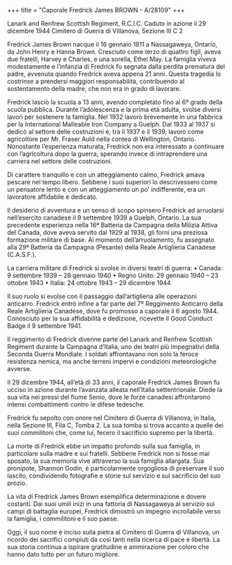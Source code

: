+++
title = "Caporale Fredrick James BROWN - A/28109"
+++


Lanark and Renfrew Scottish Regiment, R.C.I.C.
Caduto in azione il 29 dicembre 1944
Cimitero di Guerra di Villanova, Sezione III C 2


Fredrick James Brown nacque il 16 gennaio 1911 a Nassagaweya, Ontario, da John Henry e Hanna Brown. Cresciuto come terzo di quattro figli, aveva due fratelli, Harvey e Charles, e una sorella, Ethel May. 
La famiglia viveva modestamente e l’infanzia di Fredrick fu segnata dalla perdita prematura del padre, avvenuta quando Fredrick aveva appena 21 anni. Questa tragedia lo costrinse a prendersi maggiori responsabilità, contribuendo al sostentamento della madre, che non era in grado di lavorare.

Fredrick lasciò la scuola a 13 anni, avendo completato fino al 6º grado della scuola pubblica. Durante l’adolescenza e la prima età adulta, svolse diversi lavori per sostenere la famiglia.
Nel 1932 lavorò brevemente in una fabbrica per la International Malleable Iron Company a Guelph. Dal 1933 al 1937 si dedicò al settore delle costruzioni e, tra il 1937 e il 1939, lavorò come agricoltore per Mr. Fraser Auld nella contea di Wellington, Ontario.
Nonostante l’esperienza maturata, Fredrick non era interessato a continuare con l’agricoltura dopo la guerra, sperando invece di intraprendere una carriera nel settore delle costruzioni.

Di carattere tranquillo e con un atteggiamento calmo, Fredrick amava pescare nel tempo libero. Sebbene i suoi superiori lo descrivessero come un pensatore lento e con un atteggiamento un po’ indifferente, era un lavoratore affidabile e dedicato.

Il desiderio di avventura e un senso di scopo spinsero Fredrick ad arruolarsi nell’esercito canadese il 9 settembre 1939 a Guelph, Ontario. La sua precedente esperienza nella 16ª Batteria da Campagna della Milizia Attiva del Canada, dove aveva servito dal 1929 al 1938, gli fornì una preziosa formazione militare di base.
Al momento dell’arruolamento, fu assegnato alla 29ª Batteria da Campagna (Pesante) della Reale Artiglieria Canadese (C.A.S.F.).

La carriera militare di Fredrick si svolse in diversi teatri di guerra:
	•	Canada: 9 settembre 1939 – 28 gennaio 1940
	•	Regno Unito: 29 gennaio 1940 – 23 ottobre 1943
	•	Italia: 24 ottobre 1943 – 29 dicembre 1944

Il suo ruolo si evolse con il passaggio dall’artiglieria alle operazioni anticarro. Fredrick entrò infine a far parte del 7º Reggimento Anticarro della Reale Artiglieria Canadese, dove fu promosso a caporale il 6 agosto 1944.
Conosciuto per la sua affidabilità e dedizione, ricevette il Good Conduct Badge il 9 settembre 1941.

Il reggimento di Fredrick divenne parte del Lanark and Renfrew Scottish Regiment durante la Campagna d’Italia, uno dei teatri più impegnativi della Seconda Guerra Mondiale. I soldati affrontavano non solo la feroce resistenza nemica, ma anche terreni impervi e condizioni meteorologiche avverse.

Il 29 dicembre 1944, all’età di 33 anni, il caporale Fredrick James Brown fu ucciso in azione durante l’avanzata alleata nell’Italia settentrionale. 
Diede la sua vita nei pressi del fiume Senio, dove le forze canadesi affrontarono intensi combattimenti contro le difese tedesche.

Fredrick fu sepolto con onore nel Cimitero di Guerra di Villanova, in Italia, nella Sezione III, Fila C, Tomba 2. La sua tomba si trova accanto a quelle dei suoi commilitoni che, come lui, fecero il sacrificio supremo per la libertà.

La morte di Fredrick ebbe un impatto profondo sulla sua famiglia, in particolare sulla madre e sui fratelli. 
Sebbene Fredrick non si fosse mai sposato, la sua memoria vive attraverso la sua famiglia allargata. Sua pronipote, Shannon Godin, è particolarmente orgogliosa di preservare il suo lascito, condividendo fotografie e storie sul servizio e sul sacrificio del suo prozio.

La vita di Fredrick James Brown esemplifica determinazione e dovere costanti. Dai suoi umili inizi in una fattoria di Nassagaweya al servizio sui campi di battaglia europei, Fredrick dimostrò un impegno incrollabile verso la famiglia, i commilitoni e il suo paese.

Oggi, il suo nome è inciso sulla pietra al Cimitero di Guerra di Villanova, un ricordo dei sacrifici compiuti da così tanti nella ricerca di pace e libertà.
La sua storia continua a ispirare gratitudine e ammirazione per coloro che hanno dato tutto per un futuro migliore.



